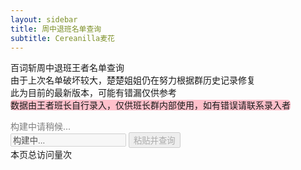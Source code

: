 ```yaml
---
layout: sidebar
title: 周中退班名单查询
subtitle: Cereanilla麦花
---
```

百词斩周中退班王者名单查询<br>
由于上次名单破坏较大，楚楚姐姐仍在努力根据群历史记录修复<br>此为目前的最新版本，可能有错漏仅供参考<br>
<span style="background-color:pink;border-radius:5px">数据由王者班长自行录入，仅供班长群内部使用，如有错误请联系录入者</span><br>
<div id="date" style="color:gray">构建中请稍候...</div>
<input type="digit" id="searchInput" placeholder="输入bczId..." value="构建中..." disabled>
<button id="searchBtn" class="btn" onclick="checkPasteBoard()" disabled>粘贴并查询</button><br>
<div id="result"></div>
<!-- jszip3.7.1 -->
<script src="{{ site.baseurl }}/assets/js/jszip.min.js"></script>
<script src="{{ site.baseurl }}/assets/js/wafer.js"></script>
<script async src="//busuanzi.ibruce.info/busuanzi/2.3/busuanzi.pure.mini.js"></script>
<span id="busuanzi_container_page_pv">本页总访问量<span id="busuanzi_value_page_pv"></span>次</span>